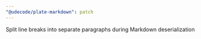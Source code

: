 ```yaml
---
"@udecode/plate-markdown": patch
---
```


Split line breaks into separate paragraphs during Markdown deserialization
